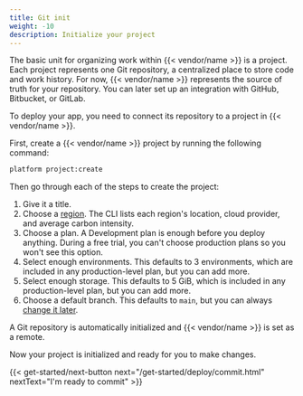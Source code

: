 ```yaml
---
title: Git init
weight: -10
description: Initialize your project
---
```


The basic unit for organizing work within {{< vendor/name >}} is a project.
Each project represents one Git repository, a centralized place to store code and work history.
For now, {{< vendor/name >}} represents the source of truth for your repository.
You can later set up an integration with GitHub, Bitbucket, or GitLab.

To deploy your app, you need to connect its repository to a project in {{< vendor/name >}}.

First, create a {{< vendor/name >}} project by running the following command:

```bash
platform project:create
```

Then go through each of the steps to create the project:

1. Give it a title.
2. Choose a [region](../../development/regions.md).
   The CLI lists each region's location, cloud provider, and average carbon intensity.
3. Choose a plan.
   A Development plan is enough before you deploy anything.
   During a free trial, you can't choose production plans so you won't see this option.
4. Select enough environments.
   This defaults to 3 environments, which are included in any production-level plan, but you can add more.
5. Select enough storage.
   This defaults to 5 GiB, which is included in any production-level plan, but you can add more.
6. Choose a default branch.
   This defaults to `main`, but you can always [change it later](../../environments/default-environment.md).

A Git repository is automatically initialized and {{< vendor/name >}} is set as a remote.

Now your project is initialized and ready for you to make changes.

{{< get-started/next-button next="/get-started/deploy/commit.html" nextText="I'm ready to commit" >}}
